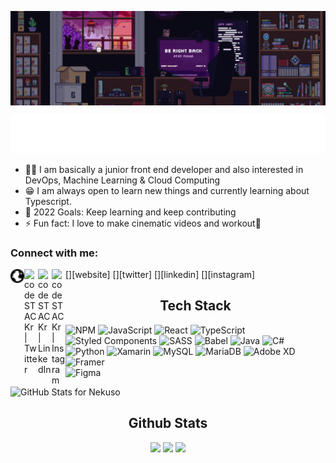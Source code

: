 <p align="center">
  <img src="/preview.gif" align="center" valign="center"/>
</p>
<p align="center">
    <img src="/img/CodeIntro.svg"/>
</p>

- 👨‍💻 I am basically a junior front end developer and also interested in DevOps, Machine Learning & Cloud Computing
- 😁 I am always open to learn new things and currently learning about Typescript.
- 🥅 2022 Goals: Keep learning and keep contributing
- ⚡ Fun fact: I love to make cinematic videos and workout🦾

### Connect with me:

[<img align="left" alt="codeSTACKr.com" width="22px" src="https://raw.githubusercontent.com/iconic/open-iconic/master/svg/globe.svg" />][website]
[<img align="left" alt="codeSTACKr | Twitter" width="22px" src="https://raw.githubusercontent.com/iconic/open-iconic/master/svg/twitter.svg" />][twitter]
[<img align="left" alt="codeSTACKr | LinkedIn" width="22px" src="https://raw.githubusercontent.com/iconic/open-iconic/master/svg/linkedin.svg" />][linkedin]
[<img align="left" alt="codeSTACKr | Instagram" width="22px" src="https://raw.githubusercontent.com/iconic/open-iconic/master/svg/instagram.svg" />][instagram]

<h2 align="center">Tech Stack</h2>

![NPM](https://img.shields.io/badge/NPM-%23000000.svg?style=for-the-badge&logo=npm&logoColor=white) 
![JavaScript](https://img.shields.io/badge/javascript-%23323330.svg?style=for-the-badge&logo=javascript&logoColor=%23F7DF1E) 
![React](https://img.shields.io/badge/react-%2320232a.svg?style=for-the-badge&logo=react&logoColor=%2361DAFB) 
![TypeScript](https://img.shields.io/badge/TypeScript-007ACC?style=for-the-badge&logo=typescript&logoColor=white)
![Styled Components](https://img.shields.io/badge/styled--components-DB7093?style=for-the-badge&logo=styled-components&logoColor=white)
![SASS](https://img.shields.io/badge/SASS-hotpink.svg?style=for-the-badge&logo=SASS&logoColor=white) 
![Babel](https://img.shields.io/badge/Babel-F9DC3e?style=for-the-badge&logo=babel&logoColor=black)
![Java](https://img.shields.io/badge/java-%23ED8B00.svg?style=for-the-badge&logo=java&logoColor=white) 
![C#](https://img.shields.io/badge/c%23-%23239120.svg?style=for-the-badge&logo=c-sharp&logoColor=white) 
![Python](https://img.shields.io/badge/python-3670A0?style=for-the-badge&logo=python&logoColor=ffdd54) 
![Xamarin](https://img.shields.io/badge/Xamarin-3199DC?style=for-the-badge&logo=xamarin&logoColor=white) 
![MySQL](https://img.shields.io/badge/mysql-%2300f.svg?style=for-the-badge&logo=mysql&logoColor=white) 
![MariaDB](https://img.shields.io/badge/MariaDB-003545?style=for-the-badge&logo=mariadb&logoColor=white) 
![Adobe XD](https://img.shields.io/badge/Adobe%20XD-470137?style=for-the-badge&logo=Adobe%20XD&logoColor=#FF61F6) 
![Framer](https://img.shields.io/badge/Framer-black?style=for-the-badge&logo=framer&logoColor=blue) 	
![Figma](https://img.shields.io/badge/figma-%23F24E1E.svg?style=for-the-badge&logo=figma&logoColor=white)

<img src="https://github-readme-stats.vercel.app/api?username=Nekuso&show_icons=true&include_all_commits=true&count_private=true&theme=jolly&layout=compact" alt="GitHub Stats for Nekuso" width="700">

<h2 align="center">Github Stats</h2>
<p align="center">
  <img src="https://github-readme-stats.vercel.app/api?username=Nekuso&show_icons=true&theme=radical" width ="45%"/>
  <img src="https://github-readme-stats.vercel.app/api/top-langs/?username=Nekuso&layout=compact&theme=radical" width ="40%"/>
  <img src="https://github-readme-streak-stats.herokuapp.com/?user=Nekuso&theme=radical" />
</p>
